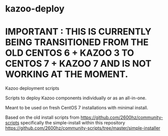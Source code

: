 # kazoo-deploy

# IMPORTANT :   THIS IS CURRENTLY BEING TRANSITIONED FROM THE OLD CENTOS 6 + KAZOO 3 TO CENTOS 7 + KAZOO 7 AND IS NOT WORKING AT THE MOMENT.

Kazoo deployment scripts

Scripts to deploy Kazoo components individually or as an all-in-one.

Meant to be used on fresh CentOS 7 installations with minimal install.

Based on the old install scripts from https://github.com/2600hz/community-scripts specifically the simple-install within this repository https://github.com/2600hz/community-scripts/tree/master/simple-installer
